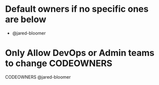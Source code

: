 
# Default owners if no specific ones are below
* @jared-bloomer

# Only Allow DevOps or Admin teams to change CODEOWNERS
CODEOWNERS @jared-bloomer
